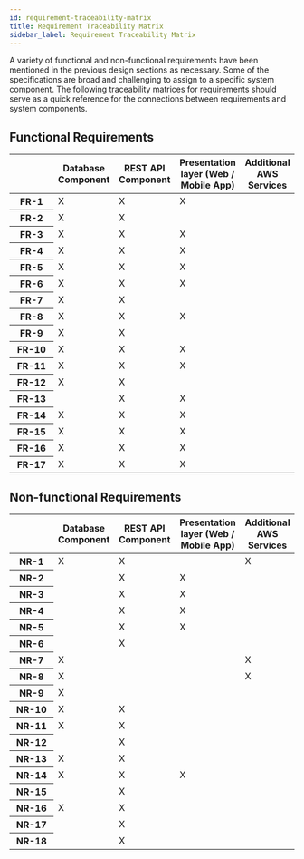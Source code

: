 ```yaml
---
id: requirement-traceability-matrix
title: Requirement Traceability Matrix
sidebar_label: Requirement Traceability Matrix
---
```


A variety of functional and non-functional requirements have been mentioned in the previous design sections as necessary. Some of the specifications are broad and challenging to assign to a specific system component. The following traceability matrices for requirements should serve as a quick reference for the connections between requirements and system components.


## Functional Requirements

<style>
  .row-header {
    width: 5rem
  }
</style>

<table class="traceability-matrix">
  <thead>
    <tr>
      <th></th>
      <th><div><span>Database Component</span></div></th>
      <th><div><span>REST API Component</span></div></th>
      <th><div><span>Presentation layer (Web / Mobile App)</span></div></th>
      <th><div><span>Additional AWS Services</span></div></th>
    </tr>
  </thead>
  <tbody>
    <tr>
      <th class="row-header">FR-1</th>
      <td>X</td>
      <td>X</td>
      <td>X</td>
      <td></td>
    </tr>
    <tr>
      <th class="row-header">FR-2</th>
      <td>X</td>
      <td>X</td>
      <td></td>
      <td></td>
    </tr>
    <tr>
      <th class="row-header">FR-3</th>
      <td>X</td>
      <td>X</td>
      <td>X</td>
      <td></td>
    </tr>
    <tr>
      <th class="row-header">FR-4</th>
      <td>X</td>
      <td>X</td>
      <td>X</td>
      <td></td>
    </tr>
    <tr>
      <th class="row-header">FR-5</th>
      <td>X</td>
      <td>X</td>
      <td>X</td>
      <td></td>
    </tr>
    <tr>
      <th class="row-header">FR-6</th>
      <td>X</td>
      <td>X</td>
      <td>X</td>
      <td></td>
    </tr>
    <tr>
      <th class="row-header">FR-7</th>
      <td>X</td>
      <td>X</td>
      <td></td>
      <td></td>
    </tr>
    <tr>
      <th class="row-header">FR-8</th>
      <td>X</td>
      <td>X</td>
      <td>X</td>
      <td></td>
    </tr>
    <tr>
      <th class="row-header">FR-9</th>
      <td>X</td>
      <td>X</td>
      <td></td>
      <td></td>
    </tr>
    <tr>
      <th class="row-header">FR-10</th>
      <td>X</td>
      <td>X</td>
      <td>X</td>
      <td></td>
    </tr>
    <tr>
      <th class="row-header">FR-11</th>
      <td>X</td>
      <td>X</td>
      <td>X</td>
      <td></td>
    </tr>
    <tr>
      <th class="row-header">FR-12</th>
      <td>X</td>
      <td>X</td>
      <td></td>
      <td></td>
    </tr>
    <tr>
      <th class="row-header">FR-13</th>
      <td></td>
      <td>X</td>
      <td>X</td>
      <td></td>
    </tr>
    <tr>
      <th class="row-header">FR-14</th>
      <td>X</td>
      <td>X</td>
      <td>X</td>
      <td></td>
    </tr>
     <tr>
      <th class="row-header">FR-15</th>
      <td>X</td>
      <td>X</td>
      <td>X</td>
      <td></td>
    </tr>
     <tr>
      <th class="row-header">FR-16</th>
      <td>X</td>
      <td>X</td>
      <td>X</td>
      <td></td>
    </tr>
     <tr>
      <th class="row-header">FR-17</th>
      <td>X</td>
      <td>X</td>
      <td>X</td>
      <td></td>
    </tr>
  </tbody>
</table>

## Non-functional Requirements

<table class="traceability-matrix">
  <thead>
    <tr>
      <th></th>
      <th class="rotate"><div><span>Database Component</span></div></th>
      <th class="rotate"><div><span>REST API Component</span></div></th>
      <th class="rotate"><div><span>Presentation layer (Web / Mobile App)</span></div></th>
      <th class="rotate"><div><span>Additional AWS Services</span></div></th>
    </tr>
  </thead>
  <tbody>
    <tr>
      <th class="row-header">NR-1</th>
      <td>X</td>
      <td>X</td>
      <td></td>
      <td>X</td>
    </tr>
    <tr>
      <th class="row-header">NR-2</th>
      <td></td>
      <td>X</td>
      <td>X</td>
      <td></td>
    </tr>
    <tr>
      <th class="row-header">NR-3</th>
      <td></td>
      <td>X</td>
      <td>X</td>
      <td></td>
    </tr>
   <tr>
      <th class="row-header">NR-4</th>
      <td></td>
      <td>X</td>
      <td>X</td>
      <td></td>
    </tr>
   <tr>
      <th class="row-header">NR-5</th>
      <td></td>
      <td>X</td>
      <td>X</td>
      <td></td>
    </tr>
  <tr>
      <th class="row-header">NR-6</th>
      <td></td>
      <td>X</td>
      <td></td>
      <td></td>
    </tr>
    <tr>
      <th class="row-header">NR-7</th>
      <td>X</td>
      <td></td>
      <td></td>
      <td>X</td>
    </tr>
   <tr>
      <th class="row-header">NR-8</th>
      <td>X</td>
      <td></td>
      <td></td>
      <td>X</td>
    </tr>
   <tr>
      <th class="row-header">NR-9</th>
      <td>X</td>
      <td></td>
      <td></td>
      <td></td>
    </tr>
   <tr>
      <th class="row-header">NR-10</th>
      <td>X</td>
      <td>X</td>
      <td></td>
      <td></td>
    </tr>
   <tr>
      <th class="row-header">NR-11</th>
      <td>X</td>
      <td>X</td>
      <td></td>
      <td></td>
    </tr>
     <tr>
      <th class="row-header">NR-12</th>
      <td></td>
      <td>X</td>
      <td></td>
      <td></td>
    </tr>
     <tr>
      <th class="row-header">NR-13</th>
      <td>X</td>
      <td>X</td>
      <td></td>
      <td></td>
    </tr>
    <tr>
      <th class="row-header">NR-14</th>
      <td>X</td>
      <td>X</td>
      <td>X</td>
      <td></td>
    </tr>
    <tr>
      <th class="row-header">NR-15</th>
      <td></td>
      <td>X</td>
      <td></td>
      <td></td>
    </tr>
     <tr>
      <th class="row-header">NR-16</th>
      <td>X</td>
      <td>X</td>
      <td></td>
      <td></td>
    </tr>
     <tr>
      <th class="row-header">NR-17</th>
      <td></td>
      <td>X</td>
      <td></td>
      <td></td>
    </tr>
    <tr>
      <th class="row-header">NR-18</th>
      <td></td>
      <td>X</td>
      <td></td>
      <td></td>
    </tr>
  </tbody>
</table>